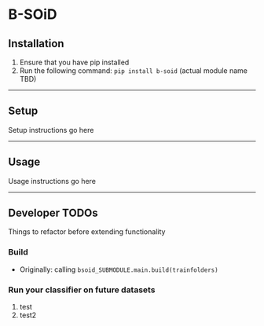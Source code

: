 # B-SOiD

## Installation

1. Ensure that you have pip installed
2. Run the following command: `pip install b-soid` (actual module name TBD)



---

## Setup

Setup instructions go here

---

## Usage

Usage instructions go here

---

## Developer TODOs

Things to refactor before extending functionality

### Build
- Originally: calling `bsoid_SUBMODULE.main.build(trainfolders)`

### Run your classifier on future datasets


1. test
2. test2